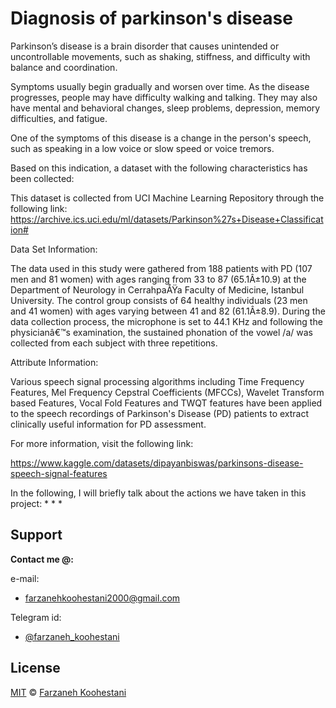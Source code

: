 # Diagnosis of parkinson's disease

Parkinson’s disease is a brain disorder that causes unintended or uncontrollable movements, such as shaking, stiffness, and difficulty with balance and coordination.

Symptoms usually begin gradually and worsen over time. As the disease progresses, people may have difficulty walking and talking. They may also have mental and behavioral changes, sleep problems, depression, memory difficulties, and fatigue.

One of the symptoms of this disease is a change in the person's speech, such as speaking in a low voice or slow speed or voice tremors.

Based on this indication, a dataset with the following characteristics has been collected:

This dataset is collected from UCI Machine Learning Repository through the following link: https://archive.ics.uci.edu/ml/datasets/Parkinson%27s+Disease+Classification#

Data Set Information:

The data used in this study were gathered from 188 patients with PD (107 men and 81 women) with ages ranging from 33 to 87 (65.1Â±10.9) at the Department of Neurology in CerrahpaÅŸa Faculty of Medicine, Istanbul University. The control group consists of 64 healthy individuals (23 men and 41 women) with ages varying between 41 and 82 (61.1Â±8.9). During the data collection process, the microphone is set to 44.1 KHz and following the physicianâ€™s examination, the sustained phonation of the vowel /a/ was collected from each subject with three repetitions.

Attribute Information:

Various speech signal processing algorithms including Time Frequency Features, Mel Frequency Cepstral Coefficients (MFCCs), Wavelet Transform based Features, Vocal Fold Features and TWQT features have been applied to the speech recordings of Parkinson's Disease (PD) patients to extract clinically useful information for PD assessment.

For more information, visit the following link:

https://www.kaggle.com/datasets/dipayanbiswas/parkinsons-disease-speech-signal-features


In the following, I will briefly talk about the actions we have taken in this project:
*
*
*

## Support

**Contact me @:**

e-mail:

* farzanehkoohestani2000@gmail.com

Telegram id:

* [@farzaneh_koohestani](https://t.me/farzaneh_koohestani)

## License
[MIT](https://github.com/farkoo/Parkinsons-Diagnosis-ML/blob/master/LICENSE)
&#0169; 
[Farzaneh Koohestani](https://github.com/farkoo)
